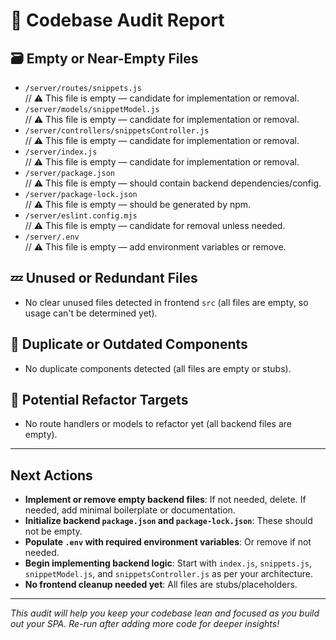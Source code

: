 # 🧠 Codebase Audit Report

## 🗃️ Empty or Near-Empty Files

- `/server/routes/snippets.js`  
  // ⚠️ This file is empty — candidate for implementation or removal.
- `/server/models/snippetModel.js`  
  // ⚠️ This file is empty — candidate for implementation or removal.
- `/server/controllers/snippetsController.js`  
  // ⚠️ This file is empty — candidate for implementation or removal.
- `/server/index.js`  
  // ⚠️ This file is empty — candidate for implementation or removal.
- `/server/package.json`  
  // ⚠️ This file is empty — should contain backend dependencies/config.
- `/server/package-lock.json`  
  // ⚠️ This file is empty — should be generated by npm.
- `/server/eslint.config.mjs`  
  // ⚠️ This file is empty — candidate for removal unless needed.
- `/server/.env`  
  // ⚠️ This file is empty — add environment variables or remove.

## 💤 Unused or Redundant Files

- No clear unused files detected in frontend `src` (all files are empty, so usage can't be determined yet).

## 🔁 Duplicate or Outdated Components

- No duplicate components detected (all files are empty or stubs).

## 🧩 Potential Refactor Targets

- No route handlers or models to refactor yet (all backend files are empty).

---

## Next Actions

- **Implement or remove empty backend files**: If not needed, delete. If needed, add minimal boilerplate or documentation.
- **Initialize backend `package.json` and `package-lock.json`**: These should not be empty.
- **Populate `.env` with required environment variables**: Or remove if not needed.
- **Begin implementing backend logic**: Start with `index.js`, `snippets.js`, `snippetModel.js`, and `snippetsController.js` as per your architecture.
- **No frontend cleanup needed yet**: All files are stubs/placeholders.

---

_This audit will help you keep your codebase lean and focused as you build out your SPA. Re-run after adding more code for deeper insights!_
